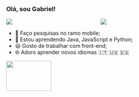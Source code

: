 ###                                                                   Olá, sou Gabriel!

<div style="display: flex;">
  <img src="https://github-readme-stats.vercel.app/api?username=GabrielBBarros&show_icons=true&theme=cobalt" style="flex: 1;">
  <img src="https://github-readme-stats.vercel.app/api/top-langs/?username=GabrielBBarros&hide_progress=true&theme=cobalt" style="flex: 1;">
</div>


- 🔭 Faço pesquisas no ramo mobile;                                                                                       
- 🌱 Estou aprendendo Java, JavaScript e Python;
- 😃 Gosto de trabalhar com front-end;
- 🌐 Adoro aprender novos idiomas 🇮🇹 🇺🇸 🇪🇸 
                                                                                  
<img src="https://media.baamboozle.com/uploads/images/73330/1658789582_11674_gif-url.gif" width="120" height="80">                                                                           
   


